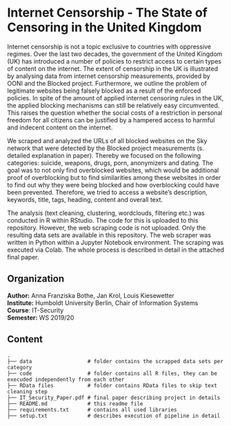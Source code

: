# Internet Censorship - The State of Censoring in the United Kingdom

Internet censorship is not a topic exclusive to countries with oppressive regimes. Over the last two decades, the government of the United Kingdom (UK) has introduced a number of policies to restrict access to certain types of content on the internet. The extent of censorship in the UK is illustrated by analysing data from internet censorship measurements, provided by OONI and the Blocked project. Furthermore, we outline the problem of legitimate websites being
falsely blocked as a result of the enforced policies. In spite of the amount of applied internet censoring rules in the UK, the applied blocking mechanisms can still be relatively easy circumvented. This raises the question whether the social costs of a restriction in personal freedom for all citizens can be justified by a hampered access to harmful and indecent content on the internet.

We scraped and analyzed the URLs of all blocked websites on the Sky network that were detected by the Blocked project measurements (s. detailed explanation in paper). Thereby we focused on the following categories: suicide, weapons, drugs, porn, anonymizers and dating. The goal was to not only find overblocked websites, which would be additional proof of overblocking but to find similarities among these websites in order to find out why they were being blocked and how overblocking could have been prevented. Therefore, we tried to access a website’s description, keywords, title, tags, heading, content and overall text. 

The analysis (text cleaning, clustering, wordclouds, filtering etc.) was conducted in R within RStudio. The code for this is uploaded to this repository. However, the web scraping code is not uploaded. Only the resulting data sets are available in this repository. The web scraper was written in Python within a Jupyter Notebook environment. The scraping was executed via Colab. The whole process is described in detail in the attached final paper.

## Organization

__Author:__ Anna Franziska Bothe, Jan Krol, Louis Kiesewetter <br>
__Institute:__ Humboldt University Berlin, Chair of Information Systems <br>
__Course__: IT-Security <br>
__Semester:__ WS 2019/20 <br>


## Content

```
.
├── data                  # folder contains the scrapped data sets per category
├── code                  # folder contains all R files, they can be execuded independently from each other
├── RData files           # folder contains RData files to skip text cleaning step
├── IT_Security_Paper.pdf # final paper describing project in details
├── README.md             # this readme file
├── requirements.txt      # contains all used libraries
├── setup.txt             # describes execution of pipeline in detail

```






